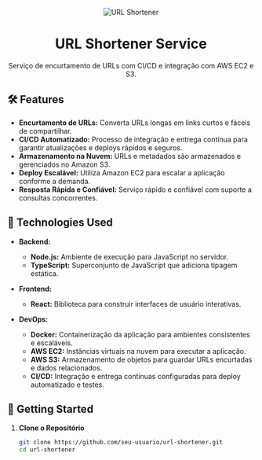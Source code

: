 <p align="center">
  <img src="https://example.com/short-url-image.gif" alt="URL Shortener"/>
</p>

<h1 align="center">URL Shortener Service</h1>
<p align="center">Serviço de encurtamento de URLs com CI/CD e integração com AWS EC2 e S3.</p>

## 🛠️ Features

- **Encurtamento de URLs:** Converta URLs longas em links curtos e fáceis de compartilhar.
- **CI/CD Automatizado:** Processo de integração e entrega contínua para garantir atualizações e deploys rápidos e seguros.
- **Armazenamento na Nuvem:** URLs e metadados são armazenados e gerenciados no Amazon S3.
- **Deploy Escalável:** Utiliza Amazon EC2 para escalar a aplicação conforme a demanda.
- **Resposta Rápida e Confiável:** Serviço rápido e confiável com suporte a consultas concorrentes.

## 🚀 Technologies Used

- **Backend:**
  - **Node.js:** Ambiente de execução para JavaScript no servidor.
  - **TypeScript:** Superconjunto de JavaScript que adiciona tipagem estática.

- **Frontend:**
  - **React:** Biblioteca para construir interfaces de usuário interativas.

- **DevOps:**
  - **Docker:** Containerização da aplicação para ambientes consistentes e escaláveis.
  - **AWS EC2:** Instâncias virtuais na nuvem para executar a aplicação.
  - **AWS S3:** Armazenamento de objetos para guardar URLs encurtadas e dados relacionados.
  - **CI/CD:** Integração e entrega contínuas configuradas para deploy automatizado e testes.

## 🚀 Getting Started

1. **Clone o Repositório**

   ```bash
   git clone https://github.com/seu-usuario/url-shortener.git
   cd url-shortener
